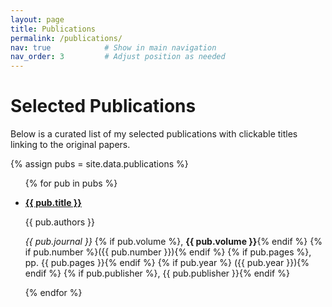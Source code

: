 ```yaml
---
layout: page
title: Publications
permalink: /publications/
nav: true            # Show in main navigation
nav_order: 3         # Adjust position as needed
---
```


# Selected Publications

Below is a curated list of my selected publications with clickable titles linking to the original papers.

{% assign pubs = site.data.publications %}

<ul class="publication-list">
  {% for pub in pubs %}
  <li>
    <p class="pub-title">
      <a href="{{ pub.url | default: '#' }}" target="_blank" rel="noopener noreferrer">
        <strong>{{ pub.title }}</strong>
      </a>
    </p>
    <p class="pub-authors">{{ pub.authors }}</p>
    <p class="pub-journal">
      <em>{{ pub.journal }}</em>
      {% if pub.volume %}, <strong>{{ pub.volume }}</strong>{% endif %}
      {% if pub.number %}({{ pub.number }}){% endif %}
      {% if pub.pages %}, pp. {{ pub.pages }}{% endif %}
      {% if pub.year %} ({{ pub.year }}){% endif %}
      {% if pub.publisher %}, {{ pub.publisher }}{% endif %}
    </p>
  </li>
  {% endfor %}
</ul>

